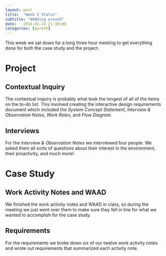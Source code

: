 ```yaml
---
layout: post
title:  "Week 2 Status"
subtitle: "WAADing around"
date:   2016-02-14 21:30:00
categories: [gareth]
---
```


This week we sat down for a long three hour meeting to get everything done for both the case study and the project.

# Project

## Contextual Inquiry
The contextual inquiry is probably what took the longest of all of the items on the to-do list. This involved creating the interactive design requirements document which included the *System Concept Statement*, *Interview & Observation Notes*, *Work Roles*, and *Flow Diagram*.

## Interviews
For the *Interview & Observation Notes* we interviewed four people. We asked them all sorts of questions about their interest in the environment, their proactivity, and much more!

# Case Study

## Work Activity Notes and WAAD
We finished the work activity notes and WAAD in class, so during the meeting we just went over them to make sure they fell in line for what we wanted to accomplish for the case study.

## Requirements
For the requirements we broke down six of our twelve work activity notes and wrote out requirements that summarized each activity note.

